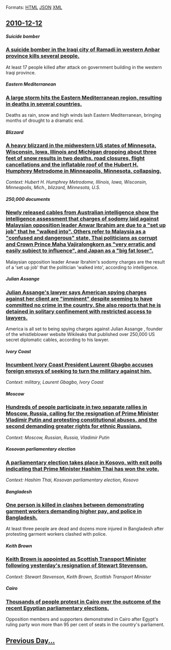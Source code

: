 
Formats: [HTML](2010/12/12/index.html)  [JSON](2010/12/12/index.json)  [XML](2010/12/12/index.xml)  

## [2010-12-12](/news/2010/12/12/index.md)

##### Suicide bomber
### [A suicide bomber in the Iraqi city of Ramadi in western Anbar province kills several people. ](/news/2010/12/12/a-suicide-bomber-in-the-iraqi-city-of-ramadi-in-western-anbar-province-kills-several-people.md)
At least 17 people killed after attack on government building in the western Iraqi province.

##### Eastern Mediterranean
### [A large storm hits the Eastern Mediterranean region, resulting in deaths in several countries. ](/news/2010/12/12/a-large-storm-hits-the-eastern-mediterranean-region-resulting-in-deaths-in-several-countries.md)
Deaths as rain, snow and high winds lash Eastern Mediterranean, bringing months of drought to a dramatic end.

##### Blizzard
### [A heavy blizzard in the midwestern US states of Minnesota, Wisconsin, Iowa, Illinois and Michigan dropping about three feet of snow results in two deaths, road closures, flight cancellations and the inflatable roof of the Hubert H. Humphrey Metrodome in Minneapolis, Minnesota, collapsing. ](/news/2010/12/12/a-heavy-blizzard-in-the-midwestern-us-states-of-minnesota-wisconsin-iowa-illinois-and-michigan-dropping-about-three-feet-of-snow-results.md)
_Context: Hubert H. Humphrey Metrodome, Illinois, Iowa, Wisconsin, Minneapolis, Mich., blizzard, Minnesota, U.S._

##### 250,000 documents
### [Newly released cables from Australian intelligence show the intelligence assessment that charges of sodomy laid against Malaysian opposition leader Anwar Ibrahim are due to a "set up job" that he "walked into". Others refer to Malaysia as a "confused and dangerous" state, Thai politicians as corrupt and Crown Prince Maha Vajiralongkorn as "very erratic and easily subject to influence", and Japan as a "big fat loser". ](/news/2010/12/12/newly-released-cables-from-australian-intelligence-show-the-intelligence-assessment-that-charges-of-sodomy-laid-against-malaysian-opposition.md)
Malaysian opposition leader Anwar Ibrahim&#039;s sodomy charges are the result of a &#039;set up job&#039; that the politician &#039;walked into&#039;, according to intelligence.

##### Julian Assange
### [Julian Assange's lawyer says American spying charges against her client are "imminent" despite seeming to have committed no crime in the country. She also reports that he is detained in solitary confinement with restricted access to lawyers. ](/news/2010/12/12/julian-assange-s-lawyer-says-american-spying-charges-against-her-client-are-imminent-despite-seeming-to-have-committed-no-crime-in-the-cou.md)
America is all set to being spying charges against Julian Assange , founder of the whistleblower website Wikileaks that published over 250,000 US secret diplomatic cables, according to his lawyer.

##### Ivory Coast
### [Incumbent Ivory Coast President Laurent Gbagbo accuses foreign envoys of seeking to turn the military against him. ](/news/2010/12/12/incumbent-ivory-coast-president-laurent-gbagbo-accuses-foreign-envoys-of-seeking-to-turn-the-military-against-him.md)
_Context: military, Laurent Gbagbo, Ivory Coast_

##### Moscow
### [Hundreds of people participate in two separate rallies in Moscow, Russia, calling for the resignation of Prime Minister Vladimir Putin and protesting constitutional abuses, and the second demanding greater rights for ethnic Russians. ](/news/2010/12/12/hundreds-of-people-participate-in-two-separate-rallies-in-moscow-russia-calling-for-the-resignation-of-prime-minister-vladimir-putin-and-p.md)
_Context: Moscow, Russian, Russia, Vladimir Putin_

##### Kosovan parliamentary election
### [A parliamentary election takes place in Kosovo, with exit polls indicating that Prime Minister Hashim Thai has won the vote. ](/news/2010/12/12/a-parliamentary-election-takes-place-in-kosovo-with-exit-polls-indicating-that-prime-minister-hashim-thaci-has-won-the-vote.md)
_Context: Hashim Thai, Kosovan parliamentary election, Kosovo_

##### Bangladesh
### [One person is killed in clashes between demonstrating garment workers demanding higher pay, and police in Bangladesh. ](/news/2010/12/12/one-person-is-killed-in-clashes-between-demonstrating-garment-workers-demanding-higher-pay-and-police-in-bangladesh.md)
At least three people are dead and dozens more injured in Bangladesh after protesting garment workers clashed with police. 

##### Keith Brown
### [Keith Brown is appointed as Scottish Transport Minister following yesterday's resignation of Stewart Stevenson. ](/news/2010/12/12/keith-brown-is-appointed-as-scottish-transport-minister-following-yesterday-s-resignation-of-stewart-stevenson.md)
_Context: Stewart Stevenson, Keith Brown, Scottish Transport Minister_

##### Cairo
### [Thousands of people protest in Cairo over the outcome of the recent Egyptian parliamentary elections. ](/news/2010/12/12/thousands-of-people-protest-in-cairo-over-the-outcome-of-the-recent-egyptian-parliamentary-elections.md)
Opposition members and supporters demonstrated in Cairo after Egypt&#039;s ruling party won more than 95 per cent of seats in the country&#039;s parliament.

## [Previous Day...](/news/2010/12/11/index.md)

